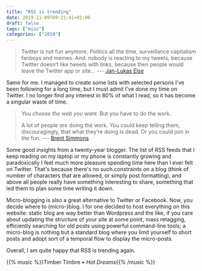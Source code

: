 ```yaml
---
title: "RSS is trending"
date: 2019-11-09T09:21:41+01:00
draft: false
tags: ["misc"]
categories: ["2019"]
---
```


> Twitter is not fun anymore. Politics all the time, surveillance capitalism fanboys and memes. And: nobody is reacting to my tweets, because Twitter doesn’t like tweets with links, because then people would leave the Twitter app or site… --- [Jan-Lukas Else](https://jlelse.blog/thoughts/2019/11/delete-twitter/)

Same for me. I managed to create some lists with selected persons I've been following for a long time, but I must admit I've done my time on Twitter. I no longer find any interest in 80% of what I read, so it has become a singular waste of time.

> *You choose the web you want.* But you have to do the work. 
>
> A lot of people *are* doing the work. You could keep telling them, discouragingly, that what they’re doing is dead. Or you could join in the fun. --- [Brent Simmons](https://inessential.com/2019/10/29/you_choose)

Some good insights from a twenty-year blogger. The list of RSS feeds that I keep reading on my laptop or my phone is constantly growing and paradoxically I feel much more pleasure spending time here than I ever felt on Twitter. That's  because there's no such constraints on a blog (think of number of characters that are allowed, or simply post formatting), and above all people really have something interesting to share, something that led them to plan some time writing it down. 

Micro-blogging is also a great alternative to Twitter or Facebook. Now, you decide where to (micro-)blog. I for one decided to host everything on this website: static blog are way better than Wordpress and the like, if you care about updating the structure of your site at some point, mass retagging, efficiently searching for old posts using powerful command-line tools; a micro-blog is nothing but a standard blog where you limit yourself to short posts and adopt sort of a temporal flow to display the micro-posts.

Overall, I am quite happy that RSS is trending again.

{{% music %}}Timber Timbre • _Hot Dreams_{{% /music %}}